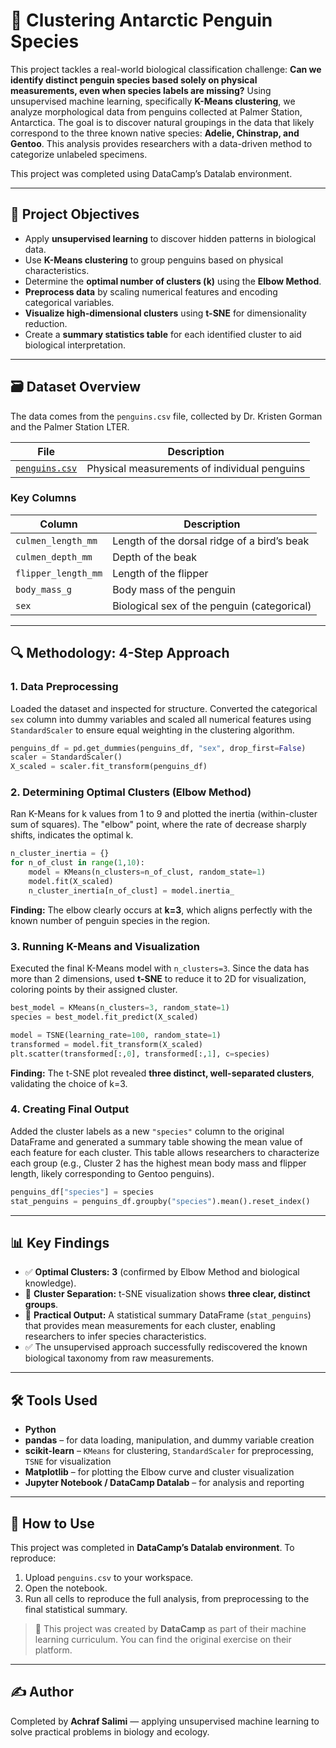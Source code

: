 # 🐧 Clustering Antarctic Penguin Species

This project tackles a real-world biological classification challenge: **Can we identify distinct penguin species based solely on physical measurements, even when species labels are missing?** Using unsupervised machine learning, specifically **K-Means clustering**, we analyze morphological data from penguins collected at Palmer Station, Antarctica. The goal is to discover natural groupings in the data that likely correspond to the three known native species: **Adelie, Chinstrap, and Gentoo**. This analysis provides researchers with a data-driven method to categorize unlabeled specimens.

This project was completed using DataCamp’s Datalab environment.

---

## 🎯 Project Objectives

- Apply **unsupervised learning** to discover hidden patterns in biological data.
- Use **K-Means clustering** to group penguins based on physical characteristics.
- Determine the **optimal number of clusters (k)** using the **Elbow Method**.
- **Preprocess data** by scaling numerical features and encoding categorical variables.
- **Visualize high-dimensional clusters** using **t-SNE** for dimensionality reduction.
- Create a **summary statistics table** for each identified cluster to aid biological interpretation.

---

## 🗃️ Dataset Overview

The data comes from the `penguins.csv` file, collected by Dr. Kristen Gorman and the Palmer Station LTER.

| File | Description |
|------|-------------|
| [`penguins.csv`](./penguins.csv) | Physical measurements of individual penguins |

### Key Columns

| Column | Description |
|--------|-------------|
| `culmen_length_mm` | Length of the dorsal ridge of a bird’s beak |
| `culmen_depth_mm` | Depth of the beak |
| `flipper_length_mm` | Length of the flipper |
| `body_mass_g` | Body mass of the penguin |
| `sex` | Biological sex of the penguin (categorical) |

---

## 🔍 Methodology: 4-Step Approach

### 1. Data Preprocessing

Loaded the dataset and inspected for structure. Converted the categorical `sex` column into dummy variables and scaled all numerical features using `StandardScaler` to ensure equal weighting in the clustering algorithm.

```python
penguins_df = pd.get_dummies(penguins_df, "sex", drop_first=False)
scaler = StandardScaler()
X_scaled = scaler.fit_transform(penguins_df)
```

### 2. Determining Optimal Clusters (Elbow Method)

Ran K-Means for k values from 1 to 9 and plotted the inertia (within-cluster sum of squares). The "elbow" point, where the rate of decrease sharply shifts, indicates the optimal k.

```python
n_cluster_inertia = {}
for n_of_clust in range(1,10):
    model = KMeans(n_clusters=n_of_clust, random_state=1)
    model.fit(X_scaled)
    n_cluster_inertia[n_of_clust] = model.inertia_
```

**Finding:** The elbow clearly occurs at **k=3**, which aligns perfectly with the known number of penguin species in the region.

### 3. Running K-Means and Visualization

Executed the final K-Means model with `n_clusters=3`. Since the data has more than 2 dimensions, used **t-SNE** to reduce it to 2D for visualization, coloring points by their assigned cluster.

```python
best_model = KMeans(n_clusters=3, random_state=1)
species = best_model.fit_predict(X_scaled)

model = TSNE(learning_rate=100, random_state=1)
transformed = model.fit_transform(X_scaled)
plt.scatter(transformed[:,0], transformed[:,1], c=species)
```

**Finding:** The t-SNE plot revealed **three distinct, well-separated clusters**, validating the choice of k=3.

### 4. Creating Final Output

Added the cluster labels as a new `"species"` column to the original DataFrame and generated a summary table showing the mean value of each feature for each cluster. This table allows researchers to characterize each group (e.g., Cluster 2 has the highest mean body mass and flipper length, likely corresponding to Gentoo penguins).

```python
penguins_df["species"] = species
stat_penguins = penguins_df.groupby("species").mean().reset_index()
```

---

## 📊 Key Findings

- ✅ **Optimal Clusters:** **3** (confirmed by Elbow Method and biological knowledge).
- 📌 **Cluster Separation:** t-SNE visualization shows **three clear, distinct groups**.
- 🧪 **Practical Output:** A statistical summary DataFrame (`stat_penguins`) that provides mean measurements for each cluster, enabling researchers to infer species characteristics.
- ✅ The unsupervised approach successfully rediscovered the known biological taxonomy from raw measurements.

---

## 🛠️ Tools Used

- **Python**
- **pandas** – for data loading, manipulation, and dummy variable creation
- **scikit-learn** – `KMeans` for clustering, `StandardScaler` for preprocessing, `TSNE` for visualization
- **Matplotlib** – for plotting the Elbow curve and cluster visualization
- **Jupyter Notebook / DataCamp Datalab** – for analysis and reporting

---

## 📌 How to Use

This project was completed in **DataCamp’s Datalab environment**. To reproduce:

1. Upload `penguins.csv` to your workspace.
2. Open the notebook.
3. Run all cells to reproduce the full analysis, from preprocessing to the final statistical summary.

> 🔗 This project was created by **DataCamp** as part of their machine learning curriculum. You can find the original exercise on their platform.

---

## ✍️ Author

Completed by **Achraf Salimi** — applying unsupervised machine learning to solve practical problems in biology and ecology.
